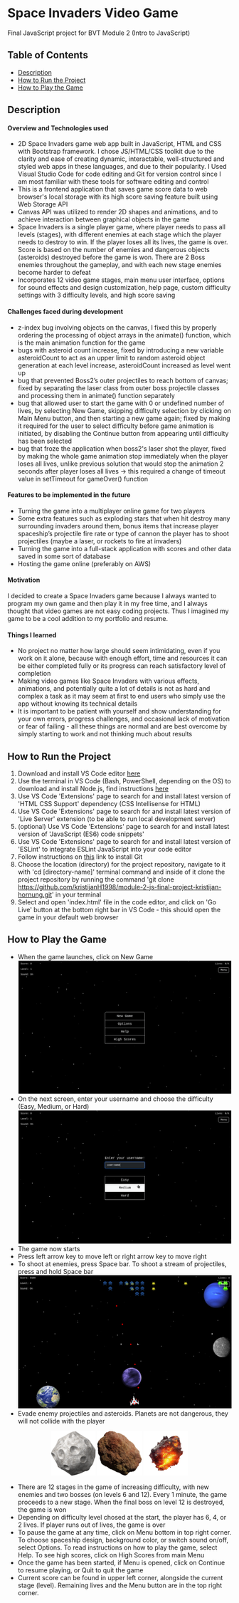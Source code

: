 # Space Invaders Video Game
Final JavaScript project for BVT Module 2 (Intro to JavaScript)

## Table of Contents
- [Description](#description)
- [How to Run the Project](#how-to-run-the-project)
- [How to Play the Game](#how-to-play-the-game)

## Description
#### Overview and Technologies used
* 2D Space Invaders game web app built in JavaScript, HTML and CSS with Bootstrap framework. I chose JS/HTML/CSS toolkit due to the clarity and ease of creating dynamic, interactable, well-structured and styled web apps in these languages, and due to their popularity. I Used Visual Studio Code for code editing and Git for version control since I am most familiar with these tools for software editing and control
* This is a frontend application that saves game score data to web browser's local storage with its high score saving feature built using Web Storage API
* Canvas API was utilized to render 2D shapes and animations, and to achieve interaction between graphical objects in the game
* Space Invaders is a single player game, where player needs to pass all levels (stages), with different enemies at each stage which the player needs to destroy to win. If the player loses all its lives, the game is over. Score is based on the number of enemies and dangerous objects (asteroids) destroyed before the game is won. There are 2 Boss enemies throughout the gameplay, and with each new stage enemies become harder to defeat
* Incorporates 12 video game stages, main menu user interface, options for sound effects and design customization, help page, custom difficulty settings with 3 difficulty levels, and high score saving

#### Challenges faced during development
* z-index bug involving objects on the canvas, I fixed this by properly ordering the processing of object arrays in the animate() function, which is the main animation function for the game
* bugs with asteroid count increase, fixed by introducing a new variable asteroidCount to act as an upper limit to random asteroid object generation at each level increase, asteroidCount increased as level went up
* bug that prevented Boss2’s outer projectiles to reach bottom of canvas; fixed by separating the laser class from outer boss projectile classes and processing them in animate() function separately
* bug that allowed user to start the game with 0 or undefined number of lives, by selecting New Game, skipping difficulty selection by clicking on Main Menu button, and then starting a new game again; fixed by making it required for the user to select difficulty before game animation is initiated, by disabling the Continue button from appearing until difficulty has been selected
* bug that froze the application when boss2's laser shot the player, fixed by making the whole game animation stop immediately when the player loses all lives, unlike previous solution that would stop the animation 2 seconds after player loses all lives -> this required a change of timeout value in setTimeout for gameOver() function

#### Features to be implemented in the future
* Turning the game into a multiplayer online game for two players
* Some extra features such as exploding stars that when hit destroy many surrounding invaders around them, bonus items that increase player spaceship’s projectile fire rate or type of cannon the player has to shoot projectiles (maybe a laser, or rockets to fire at invaders)
* Turning the game into a full-stack application with scores and other data saved in some sort of database
* Hosting the game online (preferably on AWS)

#### Motivation
I decided to create a Space Invaders game because I always wanted to program my own game and then play it in my free time, and I always thought that video games are not easy coding projects. Thus I imagined my game to be a cool addition to my portfolio and resume.

#### Things I learned
* No project no matter how large should seem intimidating, even if you work on it alone, because with enough effort, time and resources it can be either completed fully or its progress can reach satisfactory level of completion
* Making video games like Space Invaders with various effects, animations, and potentially quite a lot of details is not as hard and complex a task as it may seem at first to end users who simply use the app without knowing its technical details
* It is important to be patient with yourself and show understanding for your own errors, progress challenges, and occasional lack of motivation or fear of failing - all these things are normal and are best overcome by simply starting to work and not thinking much about results

## How to Run the Project 
1. Download and install VS Code editor [here](https://code.visualstudio.com/download)
2. Use the terminal in VS Code (Bash, PowerShell, depending on the OS) to download and install Node.js, find instructions [here](https://nodejs.org/en/download/package-manager)
3. Use VS Code 'Extensions' page to search for and install latest version of 'HTML CSS Support' dependency (CSS Intellisense for HTML)
4. Use VS Code 'Extensions' page to search for and install latest version of 'Live Server' extension (to be able to run local development server)
5. (optional) Use VS Code 'Extensions' page to search for and install latest version of 'JavaScript (ES6) code snippets'
6. Use VS Code 'Extensions' page to search for and install latest version of 'ESLint' to integrate ESLint JavaScript into your code editor
7. Follow instructions on [this](https://github.com/git-guides/install-git) link to install Git
8. Choose the location (directory) for the project repository, navigate to it with 'cd [directory-name]' terminal command and inside of it clone the project repository by running the command 'git clone https://github.com/kristijanH1998/module-2-js-final-project-kristijan-hornung.git' in your terminal
9. Select and open 'index.html' file in the code editor, and click on 'Go Live' button at the bottom right bar in VS Code - this should open the game in your default web browser

## How to Play the Game
* When the game launches, click on New Game
![main menu with Start Game button](/readme-screenshots/space-invaders-main-menu.png?raw=true "Main Menu with New Game button")
* On the next screen, enter your username and choose the difficulty (Easy, Medium, or Hard)
![username text field and pick difficulty](/readme-screenshots/space-invaders-start-game.png?raw=true "Enter your username and choose game difficulty")
* The game now starts
* Press left arrow key to move left or right arrow key to move right
* To shoot at enemies, press Space bar. To shoot a stream of projectiles, press and hold Space bar
![player moving and shooting at enemies](/readme-screenshots/space-invaders-shooting.png?raw=true "Player moving with left/right arrow key and shooting at enemies by pressing Space key")
* Evade enemy projectiles and asteroids. Planets are not dangerous, they will not collide with the player
<p align="middle">
    <img src="/asteroidImages/asteroid.png" width="100" height="100">
    <img src="/asteroidImages/brown-asteroid.png" width="100" height="100">
    <img src="/asteroidImages/fire-asteroid.png" width="100" height="100">
</p>

* There are 12 stages in the game of increasing difficulty, with new enemies and two bosses (on levels 6 and 12). Every 1 minute, the game proceeds to a new stage. When the final boss on level 12 is destroyed, the game is won
* Depending on difficulty level chosed at the start, the player has 6, 4, or 2 lives. If player runs out of lives, the game is over
* To pause the game at any time, click on Menu bottom in top right corner. To choose spaceship design, background color, or switch sound on/off, select Options. To read instructions on how to play the game, select Help. To see high scores, click on High Scores from main Menu
* Once the game has been started, if Menu is opened, click on Continue to resume playing, or Quit to quit the game
* Current score can be found in upper left corner, alongside the current stage (level). Remaining lives and the Menu button are in the top right corner.